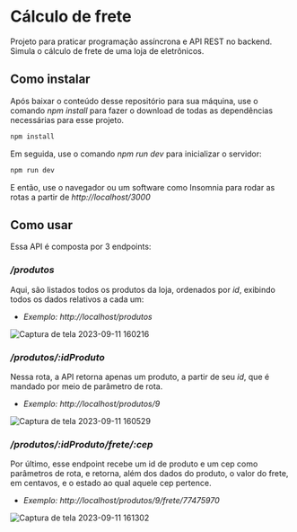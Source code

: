 # Cálculo de frete
Projeto para praticar programação assíncrona e API REST no backend. Simula o cálculo de frete de uma loja de eletrônicos.
## Como instalar
Após baixar o conteúdo desse repositório para sua máquina, use o comando *npm install* para fazer o download de todas as dependências necessárias para esse projeto.
```ruby
npm install
```
Em seguida, use o comando *npm run dev* para inicializar o servidor:
```ruby
npm run dev
```
E então, use o navegador ou um software como Insomnia para rodar as rotas a partir de *http://localhost/3000*
## Como usar
Essa API é composta por 3 endpoints:
### */produtos*
Aqui, são listados todos os produtos da loja, ordenados por *id*, exibindo todos os dados relativos a cada um:

- *Exemplo: http://localhost/produtos*

![Captura de tela 2023-09-11 160216](https://github.com/PauloSJennings/api-calculo-de-frete/assets/139507454/69f22365-0230-49d2-a619-d4593e700b14)

### */produtos/:idProduto*
Nessa rota, a API retorna apenas um produto, a partir de seu *id*, que é mandado por meio de parâmetro de rota.

- *Exemplo: http://localhost/produtos/9*

![Captura de tela 2023-09-11 160529](https://github.com/PauloSJennings/api-calculo-de-frete/assets/139507454/3c6f8611-ddc6-4ae1-9ef8-6f21a325813d)

### */produtos/:idProduto/frete/:cep*
Por último, esse endpoint recebe um id de produto e um cep como parâmetros de rota, e retorna, além dos dados do produto, o valor do frete, em centavos, e o estado ao qual aquele cep pertence.

- *Exemplo: http://localhost/produtos/9/frete/77475970*

![Captura de tela 2023-09-11 161302](https://github.com/PauloSJennings/api-calculo-de-frete/assets/139507454/23483d61-b38f-4f70-92cd-a6bfc11216d9)
